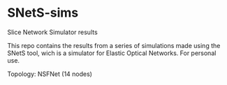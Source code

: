 # SNetS-sims
Slice Network Simulator results

This repo contains the results from a series of simulations made using the SNetS tool, wich is a simulator for Elastic Optical Networks. For personal use.

Topology: NSFNet (14 nodes)
